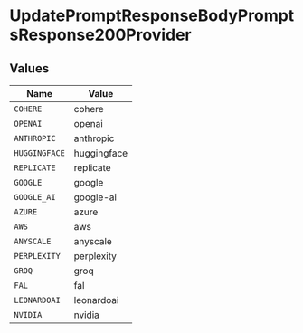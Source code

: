 # UpdatePromptResponseBodyPromptsResponse200Provider


## Values

| Name          | Value         |
| ------------- | ------------- |
| `COHERE`      | cohere        |
| `OPENAI`      | openai        |
| `ANTHROPIC`   | anthropic     |
| `HUGGINGFACE` | huggingface   |
| `REPLICATE`   | replicate     |
| `GOOGLE`      | google        |
| `GOOGLE_AI`   | google-ai     |
| `AZURE`       | azure         |
| `AWS`         | aws           |
| `ANYSCALE`    | anyscale      |
| `PERPLEXITY`  | perplexity    |
| `GROQ`        | groq          |
| `FAL`         | fal           |
| `LEONARDOAI`  | leonardoai    |
| `NVIDIA`      | nvidia        |